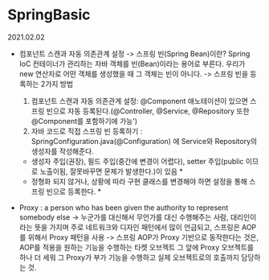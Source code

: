 # SpringBasic
2021.02.02
- 컴포넌트 스캔과 자동 의존관계 설정
  -> 스프링 빈(Spring Bean)이란? Spring IoC 컨테이너가 관리하는 자바 객체를 빈(Bean)이라는 용어로 부른다.
    우리가 new 연산자로 어떤 객체를 생성했을 때 그 객체는 빈이 아니다.
  -> 스프링 빈을 등록하는 2가지 방법 
    1. 컴포넌트 스캔과 자동 의존관계 설정: @Component 애노테이션이 있으면 스프링 빈으로 자동 등록된다.(@Controller, @Service, @Repository 또한 @Component를 포함하기에 가능')
    2. 자바 코드로 직접 스프링 빈 등록하기 : SpringConfiguration.java(@Configuration) 에 Service와 Repository의 생성자를 작성해준다. 
  
  * 생성자 주입(권장), 필드 주입(중간에 변경이 어렵다), setter 주입(public 이므로 노출이됨, 잘못바꾸면 문제가 발생한다.)이 있음 *
  * 정형화 되지 않거나, 상황에 따라 구현 클래스를 변경해야 하면 설정을 통해 스프링 빈으로 등록한다. *

  
- Proxy : a person who has been given the authority to represent somebody else
  ->  누군가를 대신해서 무언가를 대신 수행해주는 사람, 대리인이라는 뜻을 가지며 주로 네트워크와 디자인 패턴에서 많이 언급되고, 스프링은 AOP를 위해서 Proxy 패턴을 사용
  -> 스프링 AOP가 Proxy 기반으로 동작한다는 것은, AOP를 적용을 원하는 기능을 수행하는 타켓 오브젝트 그 앞에 Proxy 오브젝트를 하나 더 세워 그 Proxy가 부가 기능을 수행하고 실제 오브젝트로의 호출까지 담당하는 것.
